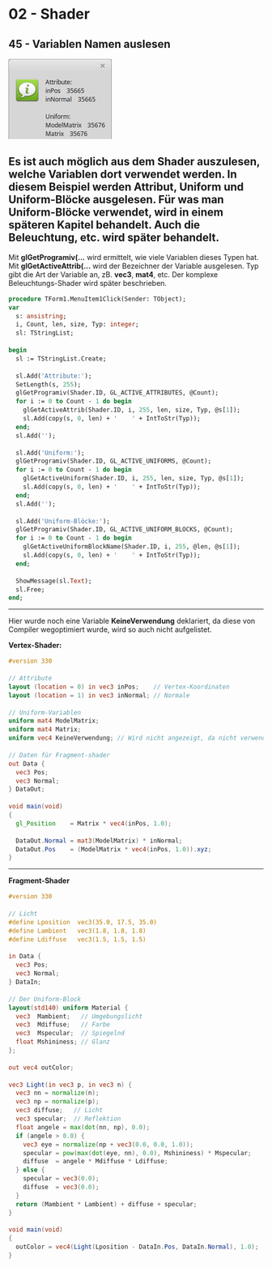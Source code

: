 # 02 - Shader
## 45 - Variablen Namen auslesen

![image.png](image.png)

Es ist auch möglich aus dem <b>Shader auszulesen</b>, welche Variablen dort verwendet werden.
In diesem Beispiel werden <b>Attribut</b>, <b>Uniform</b> und <b>Uniform-Blöcke</b> ausgelesen.
Für was man <b>Uniform-Blöcke</b> verwendet, wird in einem späteren Kapitel behandelt.
Auch die Beleuchtung, etc. wird später behandelt.
---
Mit <b>glGetProgramiv(...</b> wird ermittelt, wie viele Variablen dieses Typen hat.
Mit <b>glGetActiveAttrib(...</b> wird der Bezeichner der Variable ausgelesen. Typ gibt die Art der Variable an, zB. <b>vec3</b>, <b>mat4</b>, etc.
Der komplexe Beleuchtungs-Shader wird später beschrieben.

```pascal
procedure TForm1.MenuItem1Click(Sender: TObject);
var
  s: ansistring;
  i, Count, len, size, Typ: integer;
  sl: TStringList;

begin
  sl := TStringList.Create;

  sl.Add('Attribute:');
  SetLength(s, 255);
  glGetProgramiv(Shader.ID, GL_ACTIVE_ATTRIBUTES, @Count);
  for i := 0 to Count - 1 do begin
    glGetActiveAttrib(Shader.ID, i, 255, len, size, Typ, @s[1]);
    sl.Add(copy(s, 0, len) + '    ' + IntToStr(Typ));
  end;
  sl.Add('');

  sl.Add('Uniform:');
  glGetProgramiv(Shader.ID, GL_ACTIVE_UNIFORMS, @Count);
  for i := 0 to Count - 1 do begin
    glGetActiveUniform(Shader.ID, i, 255, len, size, Typ, @s[1]);
    sl.Add(copy(s, 0, len) + '    ' + IntToStr(Typ));
  end;
  sl.Add('');

  sl.Add('Uniform-Blöcke:');
  glGetProgramiv(Shader.ID, GL_ACTIVE_UNIFORM_BLOCKS, @Count);
  for i := 0 to Count - 1 do begin
    glGetActiveUniformBlockName(Shader.ID, i, 255, @len, @s[1]);
    sl.Add(copy(s, 0, len) + '    ' + IntToStr(Typ));
  end;

  ShowMessage(sl.Text);
  sl.Free;
end;
```

---
Hier wurde noch eine Variable <b>KeineVerwendung</b> deklariert, da diese von Compiler wegoptimiert wurde, wird so auch nicht aufgelistet.

<b>Vertex-Shader:</b>

```glsl
#version 330

// Attribute
layout (location = 0) in vec3 inPos;    // Vertex-Koordinaten
layout (location = 1) in vec3 inNormal; // Normale

// Uniform-Variablen
uniform mat4 ModelMatrix;
uniform mat4 Matrix;
uniform vec4 KeineVerwendung; // Wird nicht angezeigt, da nicht verwendet.

// Daten für Fragment-shader
out Data {
  vec3 Pos;
  vec3 Normal;
} DataOut;

void main(void)
{
  gl_Position    = Matrix * vec4(inPos, 1.0);

  DataOut.Normal = mat3(ModelMatrix) * inNormal;
  DataOut.Pos    = (ModelMatrix * vec4(inPos, 1.0)).xyz;
}

```

---
<b>Fragment-Shader</b>

```glsl
#version 330

// Licht
#define Lposition  vec3(35.0, 17.5, 35.0)
#define Lambient   vec3(1.8, 1.8, 1.8)
#define Ldiffuse   vec3(1.5, 1.5, 1.5)

in Data {
  vec3 Pos;
  vec3 Normal;
} DataIn;

// Der Uniform-Block
layout(std140) uniform Material {
  vec3  Mambient;   // Umgebungslicht
  vec3  Mdiffuse;   // Farbe
  vec3  Mspecular;  // Spiegelnd
  float Mshininess; // Glanz
};

out vec4 outColor;

vec3 Light(in vec3 p, in vec3 n) {
  vec3 nn = normalize(n);
  vec3 np = normalize(p);
  vec3 diffuse;   // Licht
  vec3 specular;  // Reflektion
  float angele = max(dot(nn, np), 0.0);
  if (angele > 0.0) {
    vec3 eye = normalize(np + vec3(0.0, 0.0, 1.0));
    specular = pow(max(dot(eye, nn), 0.0), Mshininess) * Mspecular;
    diffuse  = angele * Mdiffuse * Ldiffuse;
  } else {
    specular = vec3(0.0);
    diffuse  = vec3(0.0);
  }
  return (Mambient * Lambient) + diffuse + specular;
}

void main(void)
{
  outColor = vec4(Light(Lposition - DataIn.Pos, DataIn.Normal), 1.0);
}


```


